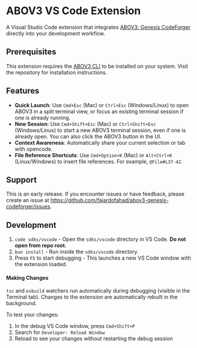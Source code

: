 # ABOV3 VS Code Extension

A Visual Studio Code extension that integrates [ABOV3: Genesis CodeForger](https://github.com/fajardofahad/abov3-genesis-codeforger) directly into your development workflow.

## Prerequisites

This extension requires the [ABOV3 CLI](https://github.com/fajardofahad/abov3-genesis-codeforger) to be installed on your system. Visit the repository for installation instructions.

## Features

- **Quick Launch**: Use `Cmd+Esc` (Mac) or `Ctrl+Esc` (Windows/Linux) to open ABOV3 in a split terminal view, or focus an existing terminal session if one is already running.
- **New Session**: Use `Cmd+Shift+Esc` (Mac) or `Ctrl+Shift+Esc` (Windows/Linux) to start a new ABOV3 terminal session, even if one is already open. You can also click the ABOV3 button in the UI.
- **Context Awareness**: Automatically share your current selection or tab with opencode.
- **File Reference Shortcuts**: Use `Cmd+Option+K` (Mac) or `Alt+Ctrl+K` (Linux/Windows) to insert file references. For example, `@File#L37-42`.

## Support

This is an early release. If you encounter issues or have feedback, please create an issue at https://github.com/fajardofahad/abov3-genesis-codeforger/issues.

## Development

1. `code sdks/vscode` - Open the `sdks/vscode` directory in VS Code. **Do not open from repo root.**
2. `bun install` - Run inside the `sdks/vscode` directory.
3. Press `F5` to start debugging - This launches a new VS Code window with the extension loaded.

#### Making Changes

`tsc` and `esbuild` watchers run automatically during debugging (visible in the Terminal tab). Changes to the extension are automatically rebuilt in the background.

To test your changes:

1. In the debug VS Code window, press `Cmd+Shift+P`
2. Search for `Developer: Reload Window`
3. Reload to see your changes without restarting the debug session
